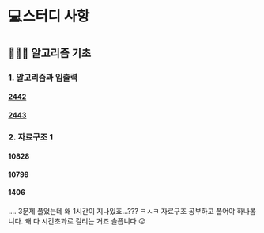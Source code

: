 # 💻스터디 사항 

## 🙋🏻‍♀️ 알고리즘 기초 

### 1. 알고리즘과 입출력 

#### [2442](https://www.acmicpc.net/problem/2442)

#### [2443](https://www.acmicpc.net/problem/2443)

### 2. 자료구조 1 

#### 10828 

#### 10799

#### 1406

.... 3문제 풀었는데 왜 1시간이 지나있죠...??? ㅋㅅㅋ 
자료구조 공부하고 풀어야 하나봅니다. 
왜 다 시간초과로 걸리는 거죠 
슬픕니다 😥

